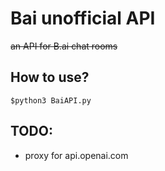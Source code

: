 # Bai unofficial API
~~an API for B.ai chat rooms~~

## How to use?
```
$python3 BaiAPI.py
```

## TODO:
- proxy for api.openai.com
